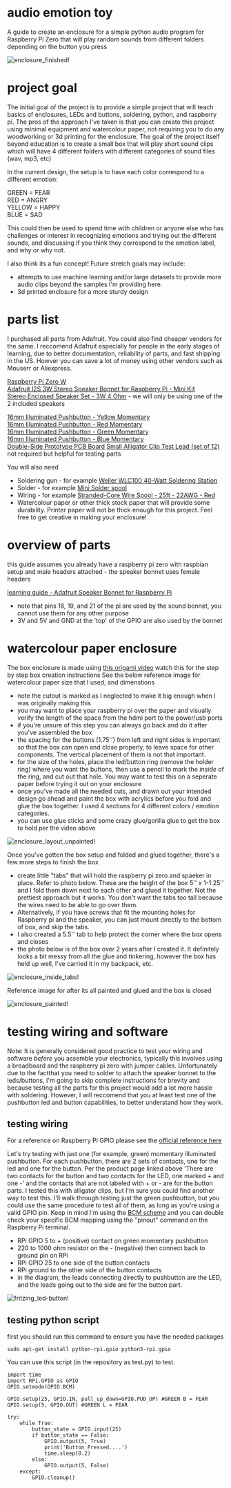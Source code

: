# audio emotion toy

A guide to create an enclosure for a simple python audio program for Raspberry Pi Zero that will play random sounds from different folders depending on the button you press

![enclosure_finished!](/images/enclosure/enclosure_finished.jpg)

# project goal

The initial goal of the project is to provide a simple project that will teach basics of enclosures, LEDs and buttons, soldering, python, and raspberry pi.  The pros of the approach I've taken is that you can create this project using minimal equipment and watercolour paper, not requiring you to do any woodworking or 3d printing for the enclosure. 
The goal of the project itself beyond education is to create a small box that will play short sound clips  which will have 4 different folders with different categories of sound files (wav, mp3, etc)  

In the current design, the setup is to have each color correspond to a different emotion: 

GREEN = FEAR  
RED = ANGRY  
YELLOW = HAPPY   
BLUE = SAD   

This could then be used to spend time with children or anyone else who has challenges or interest in recognizing emotions and trying out the different sounds, and discussing if you think they correspond to the emotion label, and why or why not.  

I also think its a fun concept! Future stretch goals may include:
 - attempts to use machine learning and/or large datasets to provide more audio clips beyond the samples I'm providing here. 
 - 3d printed enclosure for a more sturdy design

# parts list 

I purchased all parts from Adafruit. You could also find cheaper vendors for the same. I reccomend Adafruit especially for people in the early stages of learning, due to better documentation, reliability of parts, and fast shipping in the US. Howver you can save a lot of money using other vendors such as Mouserr or Aliexpress.

[Raspberry Pi Zero W](https://www.adafruit.com/product/3400?gclid=CjwKCAiA7ovTBRAQEiwAo8dPcT7r_diZ0nh_mxDEbGtFlZWElk7pgPRVqEoXtqhEhSXQYM8Y6hEbBBoCS2YQAvD_BwE)  
[Adafruit I2S 3W Stereo Speaker Bonnet for Raspberry Pi - Mini Kit](https://www.adafruit.com/product/3346)  
[Stereo Enclosed Speaker Set - 3W 4 Ohm](https://www.adafruit.com/product/1669) - we will only be using one of the 2 included speakers

[16mm Illuminated Pushbutton - Yellow Momentary](https://www.adafruit.com/product/1441)  
[16mm Illuminated Pushbutton - Red Momentary](https://www.adafruit.com/product/1439)  
[16mm Illuminated Pushbutton - Green Momentary](https://www.adafruit.com/product/1440)   
[16mm Illuminated Pushbutton - Blue Momentary](https://www.adafruit.com/product/1477)  
[Double-Side Prototype PCB Board](https://www.amazon.com/Double-Side-Prototype-Universal-Printed-Circuit/dp/B012YZ2Q3W?th=1)
[Small Alligator Clip Test Lead (set of 12)](https://www.adafruit.com/product/1008) not required but helpful for testing parts 

You will also need
 - Soldering gun - for example [Weller WLC100 40-Watt Soldering Station](https://www.amazon.com/Weller-WLC100-40-Watt-Soldering-Station/dp/B000AS28UC)
 - Solder - for example [Mini Solder spool](https://www.adafruit.com/product/145)
 - Wiring - for example [Stranded-Core Wire Spool - 25ft - 22AWG - Red](https://www.adafruit.com/product/3068)
 - Watercolour paper or other thick stock paper that will provide some durability. Printer paper will not be thick enough for this project. Feel free to get creative in making your enclosure!

# overview of parts

this guide assumes you already have a raspberry pi zero with raspbian setup and male headers attached - the speaker bonnet uses female headers 

[learning guide - Adafruit Speaker Bonnet for Raspberry Pi](https://learn.adafruit.com/adafruit-speaker-bonnet-for-raspberry-pi/pinouts)
 - note that pins 18, 19, and 21 of the pi are used by the sound bonnet, you cannot use them for any other purpose
 - 3V and 5V and GND at the 'top' of the GPIO are also used by the bonnet

# watercolour paper enclosure

The box enclosure is made using [this origami video](https://youtu.be/R6TUvYCrdvM) watch this for the step by step box creation instructions
See the below reference image for watercolour paper size that I used, and dimenstions  

 - note the cutout is marked as I neglected to make it big enough when I was originally making this
 - you may want to place your raspberry pi over the paper and visually verify the length of the space from the hdmi port to the power/usb ports
 - if you're unsure of this step you can always go back and do it after you've assembled the box
 - the spacing for the buttons (1.75'') from left and right sides is important so that the box can open and close properly, to leave space for other components. The vertical placement of them is not that important.
 - for the size of the holes, place the led/button ring (remove the holder ring) where you want the buttons, then use a pencil to mark the *inside* of the ring, and cut out that hole. You may want to test this on a seperate paper before trying it out on your enclosure
 - once you've made all the needed cuts, and drawn out your intended design go ahead and paint the box with acrylics before you fold and glue the box together. I used 4 sections for 4 different colors / emotion categories.
 - you can use glue sticks and some crazy glue/gorilla glue to get the box to hold per the video above

![enclosure_layout_unpainted!](/images/enclosure/enclosure_layout_unpainted.png)

Once you've gotten the box setup and folded and glued together, there's a few more steps to finish the box
 - create little "tabs" that will hold the raspberry pi zero and spaeker in place. Refer to photo below. These are the height of the box 5'' x 1-1.25'' and I fold them down next to each other and glued it together. Not the prettiest approach but it works. You don't want the tabs too tall because the wires need to be able to go over them. 
 - Alternatively, if you have screws that fit the mounting holes for Raspberry pi and the speaker, you can just mount directly to the bottom of box, and skip the tabs. 
 - I also created a 5.5'' tab to help protect the corner where the box opens and closes
 - the photo below is of the box over 2 years after I created it. It definitely looks a bit messy from all the glue and tinkering, however the box has held up well, I've carried it in my backpack, etc.

![enclosure_inside_tabs!](/images/enclosure/enclosure_inside_tabs.jpg)

Reference image for after its all painted and glued and the box is closed

![enclosure_painted!](/images/enclosure/enclosure_painted.jpg)

# testing wiring and software

Note: It is generally considered good practice to test your wiring and software *before* you assemble your electronics, typically this involves using a breadboard and the raspberry pi zero with jumper cables. Unfortunately due to the factthat you need to solder to attach the speaker bonnet to the leds/buttons, I'm going to skip complete instructions for brevity and because testing all the parts for this project would add a lot more hassle with soldering. However, I will reccomend that you at least test one of the pushbutton led and button capabilities, to better understand how they work.

## testing wiring

For a reference on Raspberry Pi GPIO please see the [official reference here](https://www.raspberrypi.org/documentation/usage/gpio/)

Let's try testing with just one (for example, green) momentary illuminated pushbutton. For each pushbutton, there are 2 sets of contacts, one for the led and one for the button. Per the product page linked above 'There are two contacts for the button and two contacts for the LED, one marked + and one -' and the contacts that are not labeled with + or - are for the button parts. I tested this with alligator clips, but I'm sure you could find another way to test this. I'll walk through testing just the green pushbutton, but you could use the same procedure to test all of them, as long as you're using a valid GPIO pin. Keep in mind I'm using the [BCM scheme](https://pinout.xyz/#) and you can double check your specific BCM mapping using the "pinout" command on the Raspberry Pi terminal.

 - RPi GPIO 5 to + (positive) contact on green momentary pushbutton
 - 220 to 1000 ohm resistor on the - (negative) then connect back to ground pin on RPi
 - RPi GPIO 25 to one side of the button contacts 
 - RPi ground to the other side of the button contacts 
 - in the diagram, the leads connecting directly to pushbutton are the LED, and the leads going out to the side are for the button part. 

![fritzing_led-button!](/fritzing/led-button.png)

## testing python script 

first you should run this command to ensure you have the needed packages 

```
sudo apt-get install python-rpi.gpio python3-rpi.gpio
```

You can use this script (in the repository as test.py) to test.

```
import time
import RPi.GPIO as GPIO
GPIO.setmode(GPIO.BCM)

GPIO.setup(25, GPIO.IN, pull_up_down=GPIO.PUD_UP) #GREEN B = FEAR 
GPIO.setup(5, GPIO.OUT) #GREEN L = FEAR

try: 
    while True: 
        button_state = GPIO.input(25)
        if button_state == False:
            GPIO.output(5, True)
            print('Button Pressed....')
            time.sleep(0.2)
        else:
            GPIO.output(5, False)
    except:
        GPIO.cleanup()
```




